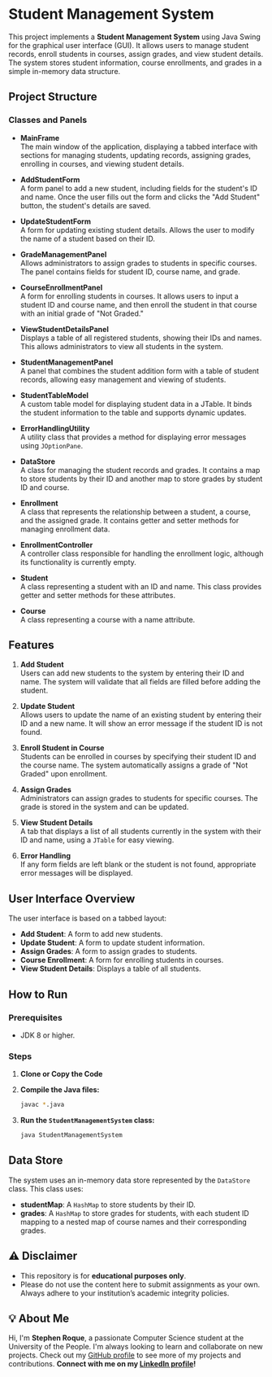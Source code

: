 # Student Management System

This project implements a **Student Management System** using Java Swing for the graphical user interface (GUI). It allows users to manage student records, enroll students in courses, assign grades, and view student details. The system stores student information, course enrollments, and grades in a simple in-memory data structure.

## Project Structure

### **Classes and Panels**

- **MainFrame**  
  The main window of the application, displaying a tabbed interface with sections for managing students, updating records, assigning grades, enrolling in courses, and viewing student details.

- **AddStudentForm**  
  A form panel to add a new student, including fields for the student's ID and name. Once the user fills out the form and clicks the "Add Student" button, the student's details are saved.

- **UpdateStudentForm**  
  A form for updating existing student details. Allows the user to modify the name of a student based on their ID.

- **GradeManagementPanel**  
  Allows administrators to assign grades to students in specific courses. The panel contains fields for student ID, course name, and grade.

- **CourseEnrollmentPanel**  
  A form for enrolling students in courses. It allows users to input a student ID and course name, and then enroll the student in that course with an initial grade of "Not Graded."

- **ViewStudentDetailsPanel**  
  Displays a table of all registered students, showing their IDs and names. This allows administrators to view all students in the system.

- **StudentManagementPanel**  
  A panel that combines the student addition form with a table of student records, allowing easy management and viewing of students.

- **StudentTableModel**  
  A custom table model for displaying student data in a JTable. It binds the student information to the table and supports dynamic updates.

- **ErrorHandlingUtility**  
  A utility class that provides a method for displaying error messages using `JOptionPane`.

- **DataStore**  
  A class for managing the student records and grades. It contains a map to store students by their ID and another map to store grades by student ID and course.

- **Enrollment**  
  A class that represents the relationship between a student, a course, and the assigned grade. It contains getter and setter methods for managing enrollment data.

- **EnrollmentController**  
  A controller class responsible for handling the enrollment logic, although its functionality is currently empty.

- **Student**  
  A class representing a student with an ID and name. This class provides getter and setter methods for these attributes.

- **Course**  
  A class representing a course with a name attribute.

## Features

1. **Add Student**  
   Users can add new students to the system by entering their ID and name. The system will validate that all fields are filled before adding the student.

2. **Update Student**  
   Allows users to update the name of an existing student by entering their ID and a new name. It will show an error message if the student ID is not found.

3. **Enroll Student in Course**  
   Students can be enrolled in courses by specifying their student ID and the course name. The system automatically assigns a grade of "Not Graded" upon enrollment.

4. **Assign Grades**  
   Administrators can assign grades to students for specific courses. The grade is stored in the system and can be updated.

5. **View Student Details**  
   A tab that displays a list of all students currently in the system with their ID and name, using a `JTable` for easy viewing.

6. **Error Handling**  
   If any form fields are left blank or the student is not found, appropriate error messages will be displayed.

## User Interface Overview

The user interface is based on a tabbed layout:

- **Add Student**: A form to add new students.
- **Update Student**: A form to update student information.
- **Assign Grades**: A form to assign grades to students.
- **Course Enrollment**: A form for enrolling students in courses.
- **View Student Details**: Displays a table of all students.

## How to Run

### Prerequisites
- JDK 8 or higher.

### Steps
1. **Clone or Copy the Code**

2. **Compile the Java files:**
   ```bash
   javac *.java
   ```
3. **Run the `StudentManagementSystem` class:**
   ```bash
   java StudentManagementSystem
   ```

## Data Store

The system uses an in-memory data store represented by the `DataStore` class. This class uses:

- **studentMap**: A `HashMap` to store students by their ID.
- **grades**: A `HashMap` to store grades for students, with each student ID mapping to a nested map of course names and their corresponding grades.

## ⚠️ Disclaimer

- This repository is for **educational purposes only**. 
- Please do not use the content here to submit assignments as your own. Always adhere to your institution’s academic integrity policies. 

## 💡 About Me

Hi, I'm **Stephen Roque**, a passionate Computer Science student at the University of the People. I'm always looking to learn and collaborate on new projects. Check out my [GitHub profile](https://github.com/stephenroque) to see more of my projects and contributions. **Connect with me on my [LinkedIn profile](https://www.linkedin.com/in/stephenroque/)!**
